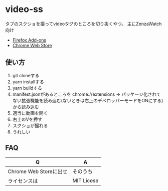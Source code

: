 # video-ss

タブのスクショを撮ってvideoタグのところを切り抜くやつ。
主にZenzaWatch向け

- [Firefox Add-ons](https://addons.mozilla.org/ja/firefox/addon/video-ss/)
- [Chrome Web Store](https://chrome.google.com/webstore/detail/video-ss/kbmkhckhdahkmplkpndnhfohnkfmjmha)

## 使い方

1. git cloneする
1. yarn installする
1. yarn buildする
1. manifest.jsonがあるところを chrome://extensions → パッケージ化されてない拡張機能を読み込む(ないときは右上のデベロッパーモードをONにする) から読み込む
1. 適当に動画を開く
1. 右上のVを押す
1. スクショが撮れる
1. うれしい

## FAQ

|Q|A|
|---|---|
|Chrome Web Storeに出せ|そのうち|
|ライセンスは|MIT Licese|